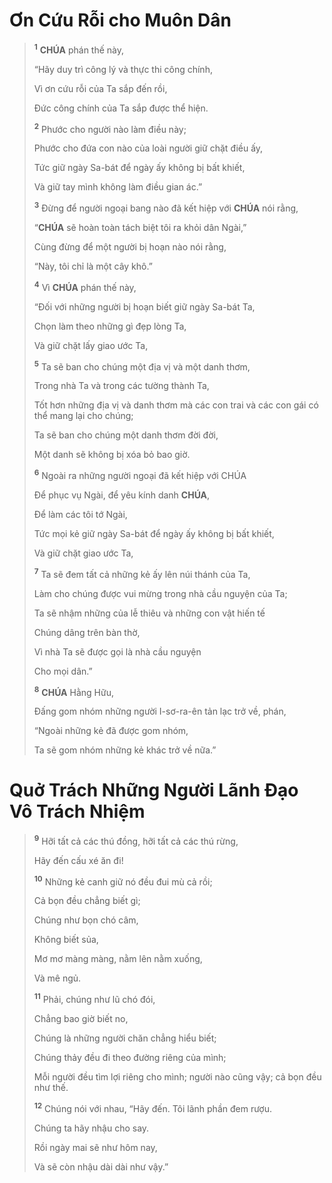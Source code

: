 # Ơn Cứu Rỗi cho Muôn Dân

> <sup><b>1</b></sup> **CHÚA** phán thế này,
>
> “Hãy duy trì công lý và thực thi công chính,
>
> Vì ơn cứu rỗi của Ta sắp đến rồi,
>
> Đức công chính của Ta sắp được thể hiện.
>
> <sup><b>2</b></sup> Phước cho người nào làm điều này;
>
> Phước cho đứa con nào của loài người giữ chặt điều ấy,
>
> Tức giữ ngày Sa-bát để ngày ấy không bị bất khiết,
>
> Và giữ tay mình không làm điều gian ác.”
>
> <sup><b>3</b></sup> Đừng để người ngoại bang nào đã kết hiệp với **CHÚA** nói rằng,
>
> “**CHÚA** sẽ hoàn toàn tách biệt tôi ra khỏi dân Ngài,”
>
> Cùng đừng để một người bị hoạn nào nói rằng,
>
> “Này, tôi chỉ là một cây khô.”
>
> <sup><b>4</b></sup> Vì **CHÚA** phán thế này,
>
> “Đối với những người bị hoạn biết giữ ngày Sa-bát Ta,
>
> Chọn làm theo những gì đẹp lòng Ta,
>
> Và giữ chặt lấy giao ước Ta,
>
> <sup><b>5</b></sup> Ta sẽ ban cho chúng một địa vị và một danh thơm,
>
> Trong nhà Ta và trong các tường thành Ta,
>
> Tốt hơn những địa vị và danh thơm mà các con trai và các con gái có thể mang lại cho chúng;
>
> Ta sẽ ban cho chúng một danh thơm đời đời,
>
> Một danh sẽ không bị xóa bỏ bao giờ.
>
> <sup><b>6</b></sup> Ngoài ra những người ngoại đã kết hiệp với CHÚA
>
> Để phục vụ Ngài, để yêu kính danh **CHÚA**,
>
> Để làm các tôi tớ Ngài,
>
> Tức mọi kẻ giữ ngày Sa-bát để ngày ấy không bị bất khiết,
>
> Và giữ chặt giao ước Ta,
>
> <sup><b>7</b></sup> Ta sẽ đem tất cả những kẻ ấy lên núi thánh của Ta,
>
> Làm cho chúng được vui mừng trong nhà cầu nguyện của Ta;
>
> Ta sẽ nhậm những của lễ thiêu và những con vật hiến tế
>
> Chúng dâng trên bàn thờ,
>
> Vì nhà Ta sẽ được gọi là nhà cầu nguyện
>
> Cho mọi dân.”
>
> <sup><b>8</b></sup> **CHÚA** Hằng Hữu,
>
> Đấng gom nhóm những người I-sơ-ra-ên tản lạc trở về, phán,
>
> “Ngoài những kẻ đã được gom nhóm,
>
> Ta sẽ gom nhóm những kẻ khác trở về nữa.”

# Quở Trách Những Người Lãnh Đạo Vô Trách Nhiệm

> <sup><b>9</b></sup> Hỡi tất cả các thú đồng, hỡi tất cả các thú rừng,
>
> Hãy đến cấu xé ăn đi!
>
> <sup><b>10</b></sup> Những kẻ canh giữ nó đều đui mù cả rồi;
>
> Cả bọn đều chẳng biết gì;
>
> Chúng như bọn chó câm,
>
> Không biết sủa,
>
> Mơ mơ màng màng, nằm lên nằm xuống,
>
> Và mê ngủ.
>
> <sup><b>11</b></sup> Phải, chúng như lũ chó đói,
>
> Chẳng bao giờ biết no,
>
> Chúng là những người chăn chẳng hiểu biết;
>
> Chúng thảy đều đi theo đường riêng của mình;
>
> Mỗi người đều tìm lợi riêng cho mình; người nào cũng vậy; cả bọn đều như thế.
>
> <sup><b>12</b></sup> Chúng nói với nhau, “Hãy đến. Tôi lãnh phần đem rượu.
>
> Chúng ta hãy nhậu cho say.
>
> Rồi ngày mai sẽ như hôm nay,
>
> Và sẽ còn nhậu dài dài như vậy.”
